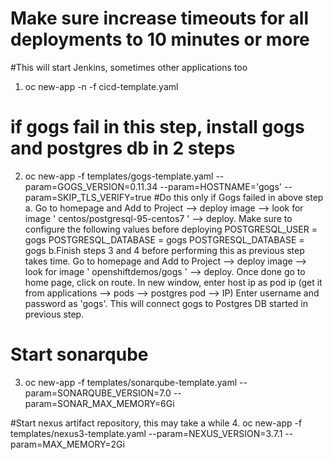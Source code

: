 
# Make sure increase timeouts for all deployments to 10 minutes or more

#This will start Jenkins, sometimes other applications too
1. oc new-app -n <project name> -f cicd-template.yaml

# if gogs fail in this step, install gogs and postgres db in 2 steps
2. oc new-app -f templates/gogs-template.yaml --param=GOGS_VERSION=0.11.34   --param=HOSTNAME='gogs'  --param=SKIP_TLS_VERIFY=true
  #Do this only if Gogs failed in above step
    a. Go to homepage and Add to Project --> deploy image --> look for image ' centos/postgresql-95-centos7 ' --> deploy. Make
       sure to configure the following values before deploying
          POSTGRESQL_USER = gogs
          POSTGRESQL_DATABASE = gogs
          POSTGRESQL_DATABASE = gogs
    b.Finish steps 3 and 4 before performing this as previous step takes time. Go to homepage and Add to Project --> deploy image --> look for image ' openshiftdemos/gogs ' --> deploy. Once
      done go to home page, click on route. In new window, enter host ip as pod ip (get it from applications --> pods --> postgres pod --> IP)
      Enter username and password as 'gogs'. This will connect gogs to Postgres DB started in previous step.

# Start sonarqube
3. oc new-app -f templates/sonarqube-template.yaml --param=SONARQUBE_VERSION=7.0 --param=SONAR_MAX_MEMORY=6Gi

#Start nexus artifact repository, this may take a while
4. oc new-app -f templates/nexus3-template.yaml --param=NEXUS_VERSION=3.7.1 --param=MAX_MEMORY=2Gi
